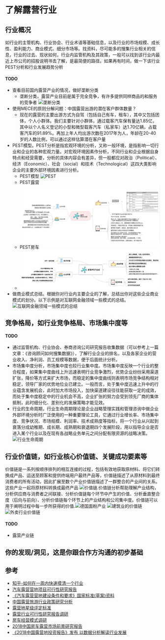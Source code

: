 # 了解露营行业

## 行业概况
如行业的主管机构、行业协会、行业术语等基础信息，以及行业的市场规模、成长性、盈利能力、商业模式、细分市场等。找资料，尽可能多的搜集行业相关的信息，行业的过去、现状如何，行业内监管机构及其政策，一般可以找到该行业内最近上市公司的招股说明书去了解，是最简便的路径。如果再有时间，做一下该行业PEST分析和行业发展趋势分析
#### TODO
* 查看目前国内露营产业的情况，做好垄断分类
  * 垄断分类，露营产业目前是属于完全竞争，有许多提供同样商品的和服务的竞争者 ![垄断分类](https://pic4.zhimg.com/80/v2-af660e472c1828b68699ffe51405bd46_hd.jpg)
* 使用MECE的原则分解问题：中国露营出游的潜在客户群体数量？
  * 现在的露营的主要出游方式为自驾（包括自己有车，租车），其中又包括团体，个人小群体。我们主要针对小群体，通过载客汽车保有量达1.85亿，其中以个人名义登记的小型和微型载客汽车（私家车）达1.70亿辆，占载客汽车的91.89%。再加上年人均出游次数在2017年为人，年龄在20-40岁的人数比例，可以通过这样估算潜在客户量
* PEST模型。PEST分析是指宏观环境的分析，又称一般环境，是指影响一切行业和企业的各种宏观力量。对宏观环境因素作分析，不同行业和企业根据自身特点和经营需要，分析的具体内容会有差异，但一般都应对政治（Political）、经济（Economic）、社会（social）和技术（Technological）这四大类影响企业的主要外部环境因素进行分析。
  * PEST模型
  ![PEST](https://pic3.zhimg.com/80/v2-0e72661eef86abc224a87b3c1bd3bfca_hd.jpg)
  * PEST露营
  ![PEST露营](/images/pest-camping.png)
  * PEST房车
  * ![PEST房车](/images/pest-fangche.png)
* 做商业模式总结。根据你对行业内主要企业的了解，总结出你对这些企业商业模式的划分。以下示例是对互联网金融领域一些模式的总结。![互联网金融领域一些模式的总结](https://pic3.zhimg.com/80/v2-b1d572d85dbf09f87e7758bd6be903b2_hd.jpg)
## 竞争格局，如行业竞争格局、市场集中度等
#### TODO
* 通过监管机构、行业协会、券商咨询公司研究报告收集数据（可以参考上一篇文章：《咨询顾问如何搜集数据》），了解行业企业的排名，以及各家企业的营业收入、净利润、员工规模等数据，便于后面统计分析。
* 市场集中度分析，市场集中度也较行业集中度。市场集中度反映一个行业的整合程度，如果集中度曲线上升迅速表明行业竞争激烈，优势企业纷纷采用渠道扩张，降价等方式来扩大市场，而稳定的集中度曲线则表明市场竞争结构相对稳定，领导厂家的优势地位业已建立。一般而言，处于集中度迅速上升中的行业蕴含发展机会，此时加大市场投入，加快渠道建设往往能获取一定的成效，而处于集中度稳定中的行业机会不高，企业扩张的努力会受到领先厂商的集体抵制，此时细分化、差别化的发展策略才能见效。
* 行业的生命周期，行业生命周期理论是企业战略管理实践和管理咨询中做企业外部环境分析时广泛使用的一种重要理论工具，它通过行业增长率、市场集中度、竞争状况、市场规模、利润率、技术成熟度等指标，将一个行业从兴起到衰落分成幼稚期、成长期、成熟期和衰退期四个发展阶段，用以指导企业是否进入某个行业以及在现有各战略业务单元之间分配有限资源的战略决策。![行业生命周期](https://pic1.zhimg.com/80/v2-cb0d8950245f0bcb35bf709b6c59c429_hd.jpg)
## 行业价值链，如行业核心价值链、关键成功要素等
价值链是一系列按顺序排列的相互连接的过程，包括有效地获取原材料、将它们转换成产品、运送至顾客和提供终端用户最终产品等，价值链描述了从原材料到最终消费者的所有活动，因此扩展至数个产业价值链描述了一群整合的产业间的关系。这些产业一起将原材料转换成最终产品 ![价值链](https://pic4.zhimg.com/80/v2-e0b178180d4ea57b4519cdc981766441_hd.jpg).价值链分析帮助理解产业结构，分析供应商与消费者之间联接、分析价值链每个环节中产生的价值、分析垂直整合度（后向与前向）、分析价值链每个环节上的产业结构和公司集中度。价值链可以用于阐明过程中每一步所获得的价值.![德国面粉产业](https://pic1.zhimg.com/80/v2-7bc7f2f761d40964055b1a8ef1919a28_hd.jpg)
![建筑业的价值链](https://pic4.zhimg.com/80/v2-5c6d2b98d0bdb72a0e9c12bca6804f03_hd.jpg)
![外卖行业价值链](https://pic1.zhimg.com/80/v2-98affebff8c3e71099623a502bc79798_hd.jpg)
#### TODO
* 露营产业链
## 你的发现/洞见，这是你跟合作方沟通的初步基础

## 参考
* [知乎-如何在一周内快速摸清一个行业](https://www.zhihu.com/question/21324385/answer/803480065?)
* [汽车露营营地项目可行性研究报告](https://wenku.baidu.com/view/eb73064beffdc8d376eeaeaad1f34693daef1085.html)
* [《汽车露营营地建设条件和要求》国家标准(草案)资料](https://wenku.baidu.com/view/881bcd21b207e87101f69e3143323968011cf4ce.html)
* [中国露营旅游行业政策研究分析](https://wenku.baidu.com/view/69a7ad38974bcf84b9d528ea81c758f5f71f295b.html)
* [露营地星级评定标准](https://wenku.baidu.com/view/5d4078840a4e767f5acfa1c7aa00b52acfc79cf1.html)
* [露营行业可行性研究报告调研](https://wenku.baidu.com/view/1eb9ab6c710abb68a98271fe910ef12d2bf9a91d.html)
* [房车经营模式调研](https://wenku.baidu.com/view/d307c85c0066f5335b812157.html)
* [2018中国房车露营市场前景研究报告](http://co-image.qichacha.com/upload/chacha/att/20180815/1534318808479156.pdf)
* [《2018中国露营地投资报告》发布 以数据分析解读行业发展](http://kuaibao.qq.com/s/20190111A1HSNF00?refer=spider)